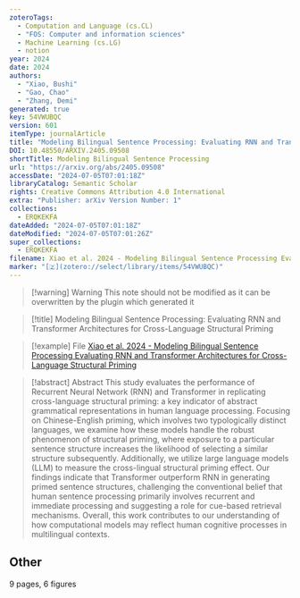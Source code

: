 ```yaml
---
zoteroTags:
  - Computation and Language (cs.CL)
  - "FOS: Computer and information sciences"
  - Machine Learning (cs.LG)
  - notion
year: 2024
date: 2024
authors:
  - "Xiao, Bushi"
  - "Gao, Chao"
  - "Zhang, Demi"
generated: true
key: 54VWUBQC
version: 601
itemType: journalArticle
title: "Modeling Bilingual Sentence Processing: Evaluating RNN and Transformer Architectures for Cross-Language Structural Priming"
DOI: 10.48550/ARXIV.2405.09508
shortTitle: Modeling Bilingual Sentence Processing
url: "https://arxiv.org/abs/2405.09508"
accessDate: "2024-07-05T07:01:18Z"
libraryCatalog: Semantic Scholar
rights: Creative Commons Attribution 4.0 International
extra: "Publisher: arXiv Version Number: 1"
collections:
  - ERQKEKFA
dateAdded: "2024-07-05T07:01:18Z"
dateModified: "2024-07-05T07:01:26Z"
super_collections:
  - ERQKEKFA
filename: Xiao et al. 2024 - Modeling Bilingual Sentence Processing Evaluating RNN and Transformer Architectures for Cross-Language Structural Priming
marker: "[🇿](zotero://select/library/items/54VWUBQC)"
---
```


>[!warning] Warning
> This note should not be modified as it can be overwritten by the plugin which generated it

> [!title] Modeling Bilingual Sentence Processing: Evaluating RNN and Transformer Architectures for Cross-Language Structural Priming

> [!example] File
> [Xiao et al. 2024 - Modeling Bilingual Sentence Processing Evaluating RNN and Transformer Architectures for Cross-Language Structural Priming](Xiao%20et%20al.%202024%20-%20Modeling%20Bilingual%20Sentence%20Processing%20Evaluating%20RNN%20and%20Transformer%20Architectures%20for%20Cross-Language%20Structural%20Priming.pdf)

> [!abstract] Abstract
> This study evaluates the performance of Recurrent Neural Network (RNN) and Transformer in replicating cross-language structural priming: a key indicator of abstract grammatical representations in human language processing. Focusing on Chinese-English priming, which involves two typologically distinct languages, we examine how these models handle the robust phenomenon of structural priming, where exposure to a particular sentence structure increases the likelihood of selecting a similar structure subsequently. Additionally, we utilize large language models (LLM) to measure the cross-lingual structural priming effect. Our findings indicate that Transformer outperform RNN in generating primed sentence structures, challenging the conventional belief that human sentence processing primarily involves recurrent and immediate processing and suggesting a role for cue-based retrieval mechanisms. Overall, this work contributes to our understanding of how computational models may reflect human cognitive processes in multilingual contexts.

## Other

9 pages, 6 figures

